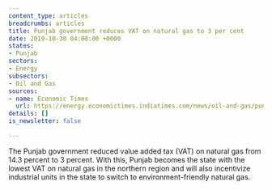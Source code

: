 ```yaml
---
content_type: articles
breadcrumbs: articles
title: Punjab government reduces VAT on natural gas to 3 per cent
date: 2019-10-30 04:00:00 +0000
states:
- Punjab
sectors:
- Energy
subsectors:
- Oil and Gas
sources:
- name: Economic Times
  url: https://energy.economictimes.indiatimes.com/news/oil-and-gas/punjab-govt-reduces-vat-on-natural-gas-to-3-pc/71769221
details: []
is_newsletter: false

---
```

The Punjab government reduced value added tax (VAT) on natural gas from 14.3 percent to 3 percent. With this, Punjab becomes the state with the lowest VAT on natural gas in the northern region and will also incentivize industrial units in the state to switch to environment-friendly natural gas.
